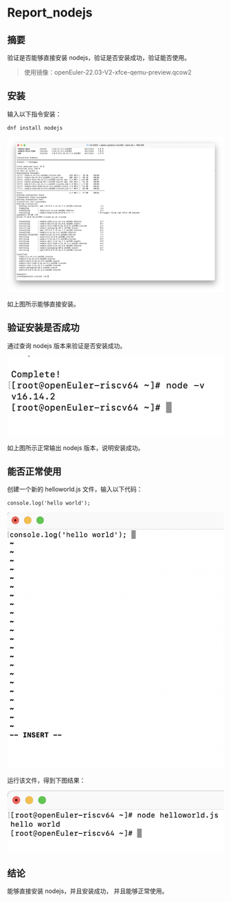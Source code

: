 # Report_nodejs

## 摘要

验证是否能够直接安装 nodejs，验证是否安装成功，验证能否使用。

>  使用镜像：openEuler-22.03-V2-xfce-qemu-preview.qcow2

## 安装

输入以下指令安装：

```
dnf install nodejs
```

![Report_nodejs-1](../img/Report_nodejs-1.png)

如上图所示能够直接安装。

## 验证安装是否成功

通过查询 nodejs 版本来验证是否安装成功。

![Report_nodejs-2](../img/Report_nodejs-2.png)

如上图所示正常输出 nodejs 版本，说明安装成功。

## 能否正常使用

创建一个新的 helloworld.js 文件，输入以下代码：

```
console.log('hello world'); 
```

![Report_nodejs-3](../img/Report_nodejs-3.png)

运行该文件，得到下图结果：

![Report_nodejs-4](../img/Report_nodejs-4.png)

## 结论

能够直接安装 nodejs，并且安装成功， 并且能够正常使用。
